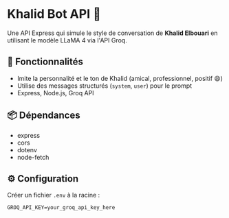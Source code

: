 # Khalid Bot API 💬

Une API Express qui simule le style de conversation de **Khalid Elbouari** en utilisant le modèle LLaMA 4 via l'API Groq.

## 🚀 Fonctionnalités

- Imite la personnalité et le ton de Khalid (amical, professionnel, positif 😄)
- Utilise des messages structurés (`system`, `user`) pour le prompt
- Express, Node.js, Groq API

## 📦 Dépendances

- express
- cors
- dotenv
- node-fetch

## ⚙️ Configuration

Créer un fichier `.env` à la racine :

```env
GROQ_API_KEY=your_groq_api_key_here